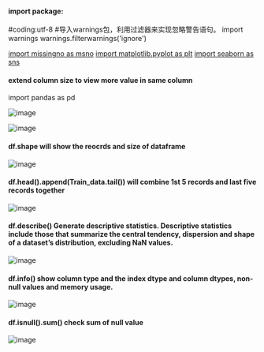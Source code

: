 #### import package:

#coding:utf-8
#导入warnings包，利用过滤器来实现忽略警告语句。
import warnings
warnings.filterwarnings('ignore')

[import missingno as msno](https://libraries.io/pypi/missingno)
[import matplotlib.pyplot as plt](https://matplotlib.org/2.0.2/api/pyplot_api.html)
[import seaborn as sns](https://seaborn.pydata.org/introduction.html)



#### extend column size to view more value in same column
import pandas as pd

![image](https://user-images.githubusercontent.com/39177230/111588106-13e2b680-87fe-11eb-88d0-fbc4d1da9567.png)

![image](https://user-images.githubusercontent.com/39177230/111588192-2b21a400-87fe-11eb-9538-d25ceba70251.png)

#### df.shape will show the reocrds and size of dataframe
![image](https://user-images.githubusercontent.com/39177230/111588729-e77b6a00-87fe-11eb-8f8b-ca6c447e1766.png)

#### df.head().append(Train_data.tail()) will combine 1st 5 records and last five records together

![image](https://user-images.githubusercontent.com/39177230/111588923-27425180-87ff-11eb-8d93-7e22d4901614.png)

#### df.describe() Generate descriptive statistics. Descriptive statistics include those that summarize the central tendency, dispersion and shape of a dataset’s distribution, excluding NaN values.
![image](https://user-images.githubusercontent.com/39177230/111589012-45a84d00-87ff-11eb-9f67-f3ad909f2e33.png)

#### df.info() show column type and the index dtype and column dtypes, non-null values and memory usage.
![image](https://user-images.githubusercontent.com/39177230/111589429-ccf5c080-87ff-11eb-93e2-4e8c58e21675.png)

#### df.isnull().sum() check sum of null value
![image](https://user-images.githubusercontent.com/39177230/111589528-eb5bbc00-87ff-11eb-8168-c29083e07eb6.png)










